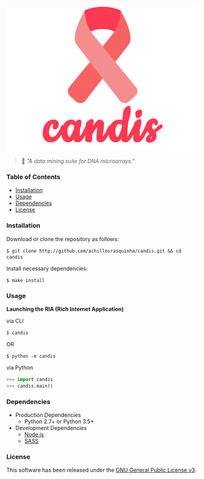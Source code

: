 ![](.github/logo.png)
> :ribbon: *"A data mining suite for DNA microarrays."*

### Table of Contents
* [Installation](#installation)
* [Usage](#usage)
* [Dependencies](#dependencies)
* [License](#license)

### Installation
Download or clone the repository as follows:
```console
$ git clone http://github.com/achillesrasquinha/candis.git && cd candis
```

Install necessary dependencies:
```console
$ make install
```

### Usage
**Launching the RIA (Rich Internet Application)**

via CLI
```
$ candis
```
OR
```
$ python -m candis
```

via Python
```python
>>> import candis
>>> candis.main()
```

### Dependencies
* Production Dependencies
  * Python 2.7+ or Python 3.5+
* Development Dependencies
  * [Node.js](https://nodejs.org)
  * [SASS](http://sass-lang.com)

### License
This software has been released under the [GNU General Public License v3](LICENSE).
